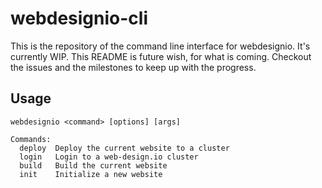 # webdesignio-cli

This is the repository of the command line interface for webdesignio. It's currently WIP. This
README is future wish, for what is coming. Checkout the issues and the milestones to keep up with
the progress.

## Usage

```
webdesignio <command> [options] [args]

Commands:
  deploy  Deploy the current website to a cluster
  login   Login to a web-design.io cluster
  build   Build the current website
  init    Initialize a new website
```
